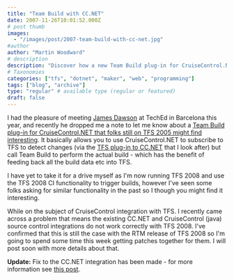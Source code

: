 ```yaml
---
title: "Team Build with CC.NET"
date: 2007-11-26T10:01:52.000Z
# post thumb
images:
  - "/images/post/2007-team-build-with-cc-net.jpg"
#author
author: "Martin Woodward"
# description
description: "Discover how a new Team Build plug-in for CruiseControl.NET enhances TFS 2005 by integrating build data for seamless project management."
# Taxonomies
categories: ["tfs", "dotnet", "maker", "web", "programming"]
tags: ["blog", "archive"]
type: "regular" # available type (regular or featured)
draft: false
---
```

I had the pleasure of meeting [James Dawson](http://blogs.conchango.com/jamesdawson) at TechEd in Barcelona this year, and recently he dropped me a note to let me know about a [Team Build plug-in for CruiseControl.NET that folks still on TFS 2005 might find interesting](http://blogs.conchango.com/jamesdawson/archive/2007/11/24/TeamBuild-Plug_2D00_in-for-CruiseControl.NET-now-on-CodePlex.aspx).  It basically allows you to use CruiseControl.NET to subscribe to TFS to detect changes (via the [TFS plug-in to CC.NET](http://www.codeplex.com/TFSCCNetPlugin/) that I look after) but call Team Build to perform the actual build - which has the benefit of feeding back all the build data etc into TFS. 

I have yet to take it for a drive myself as I'm now running TFS 2008 and use the TFS 2008 CI functionality to trigger builds, however I've seen some folks asking for similar functionality in the past so I though you might find it interesting. 

While on the subject of CruiseControl integration with TFS.  I recently came across a problem that means the existing CC.NET and CruiseControl (java) source control integrations do not work correctly with TFS 2008.  I've confirmed that this is still the case with the RTM release of TFS 2008 so I'm going to spend some time this week getting patches together for them.  I will post soon with more details about that. 

**Update:**  Fix to the CC.NET integration has been made - for more information see [this post](http://www.woodwardweb.com/vsts/000403.html).